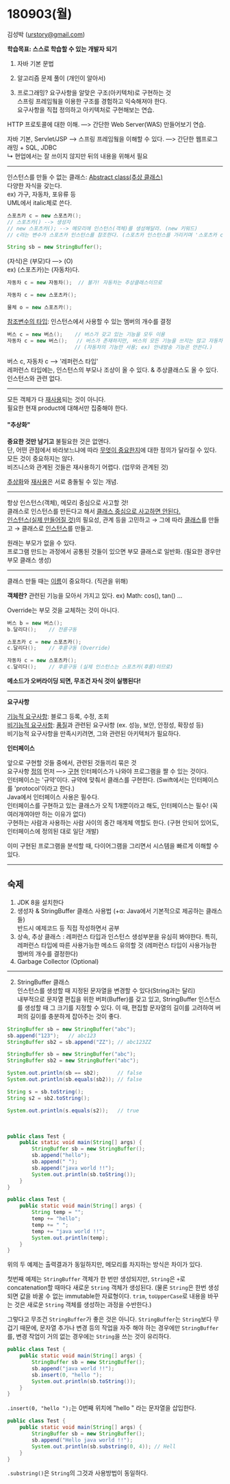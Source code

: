 # 180903(월)

김성박 (urstory@gmail.com)

**학습목표: 스스로 학습할 수 있는 개발자 되기**

1) 자바 기본 문법

2) 알고리즘 문제 풀이 (개인이 알아서)

3) 프로그래밍? 요구사항을 알맞은 구조(아키텍처)로 구현하는 것  
스프링 프레임웤을 이용한 구조를 경험하고 익숙해져야 한다.  
요구사항을 직접 정의하고 아키텍처로 구현해보는 연습.

HTTP 프로토콜에 대한 이해. —> 간단한 Web Server(WAS) 만들어보기 연습.

자바 기본, Servlet/JSP —> 스프링 프레임웤을 이해할 수 있다. —> 간단한 웹프로그래밍 + SQL, JDBC  
↳ 현업에서는 잘 쓰이지 않지만 뒤의 내용을 위해서 필요

----



인스턴스를 만들 수 없는 클래스: <u>Abstract class(추상 클래스)</u>   
다양한 자식을 갖는다.  
ex) 가구, 자동차, 포유류 등  
UML에서 italic체로 쓴다.

```java
스포츠카 c = new 스포츠카();
// 스포츠카() --> 생성자
// new 스포츠카(); --> 메모리에 인스턴스(객체)를 생성해달라. (new 키워드)
// c라는 변수가 스포츠카 인스턴스를 참조한다.	(스포츠카 인스턴스를 가리키며 '스포츠카 c'라고 부르겠다!)

String sb = new StringBuffer();
```

(자식)은 (부모)다 —> (O)  
ex) (스포츠카)는 (자동차)다.



```java
자동차 c = new 자동차();	// 불가! 자동차는 추상클래스이므로

자동차 c = new 스포츠카();

물체 o = new 스포츠카();
```



<u>참조변수의 타입</u>: 인스턴스에서 사용할 수 있는 멤버의 개수를 결정

```java
버스 c = new 버스();	// 버스가 갖고 있는 기능을 모두 이용
자동차 c = new 버스();	// 버스가 존재하지만, 버스의 모든 기능을 쓰지는 않고 자동차로서만 사용
					  // (자동차의 기능만 사용; ex) 안내방송 기능은 안쓴다.)
```

버스 c, 자동차 c --> '레퍼런스 타입'  
레퍼런스 타입에는, 인스턴스의 부모나 조상이 올 수 있다. & 추상클래스도 올 수 있다.  
인스턴스와 관련 없다.  

---



모든 객체가 다 <u>재사용</u>되는 것이 아니다.  
필요한 현재 product에 대해서만 집중해야 한다.


#### "추상화"
**중요한 것만 남기고** 불필요한 것은 없앤다.  
단, 어떤 관점에서 바라보느냐에 따라 <u>무엇이 중요한지</u>에 대한 정의가 달라질 수 있다. 모든 것이 중요하지는 않다.  
비즈니스와 관계된 것들은 재사용하기 어렵다. (업무와 관계된 것)

<u>추상화</u>와 <u>재사용</u>은 서로 충돌될 수 있는 개념.

---



항상 인스턴스(객체), 메모리 중심으로 사고할 것!  
클래스로 인스턴스를 만든다고 해서 <u>클래스 중심으로 사고하면 안된다.</u>  
<u>인스턴스(실제 만들어질 것)</u>의 필요성, 관계 등을 고민하고 → 그에 따라 <u>클래스</u>를 만들고 → 클래스로 <u>인스턴스</u>를 만들고.



원래는 부모가 없을 수 있다.  
프로그램 만드는 과정에서 공통된 것들이 있으면 부모 클래스로 일반화. (필요한 경우만 부모 클래스 생성)

---



클래스 만들 때는 <u>이름</u>이 중요하다. (직관을 위해)

**객체란?** 관련된 기능을 모아서 가지고 있다.
ex) Math: cos(), tan() ...

Override는 부모 것을 교체하는 것이 아니다.

```java
버스 b = new 버스();
b.달리다();	// 전륜구동

스포츠카 c = new 스포츠카();
c.달리다();	// 후륜구동 (Override)

자동차 c = new 스포츠카();
c.달리다(); 	// 후륜구동 (실제 인스턴스는 스포츠카(후륜)이므로)
```

**메소드가 오버라이딩 되면, 무조건 자식 것이 실행된다!**

---



**요구사항**

<u>기능적 요구사항</u>: 블로그 등록, 수정, 조회  
<u>비기능적 요구사항</u>: <u>품질</u>과 관련된 요구사항 (ex. 성능, 보안, 안정성, 확장성 등)  
​				비기능적 요구사항을 만족시키려면, 그와 관련된 아키텍처가 필요하다.

**인터페이스**

앞으로 구현할 것들 중에서, 관련된 것들끼리 묶은 것  
요구사항 <u>정의</u> 먼저 —> <u>구현</u>
인터페이스가 나와야 프로그램을 짤 수 있는 것이다.  
인터페이스는 '규약'이다. 규약에 맞춰서 클래스를 구현한다. (Swift에서는 인터페이스를 'protocol'이라고 한다.)  
Java에서 인터페이스 사용은 필수다.  
인터페이스를 구현하고 있는 클래스가 오직 1개뿐이라고 해도, 인터페이스는 필수! (꼭 여러개여야만 하는 이유가 없다)  
구현하는 사람과 사용하는 사람 사이의 중간 매개체 역할도 한다. (구현 안되어 있어도, 인터페이스에 정의된 대로 일단 개발)



이미 구현된 프로그램을 분석할 때, 다이어그램을 그리면서 시스템을 빠르게 이해할 수 있다.



---

## 숙제

1. JDK 8을 설치한다
2. 생성자 & StringBuffer 클래스 사용법 (+α: Java에서 기본적으로 제공하는 클래스들)  
   반드시 예제코드 등 직접 작성하면서 공부
3. 상속, 추상 클래스
   : 레퍼런스 타입과 인스턴스 생성부분을 유심히 봐야한다. 특히, 레퍼런스 타입에 따른 사용가능한 메소드 유의할 것 (레퍼런스 타입이 사용가능한 멤버의 개수를 결정한다)
4. Garbage Collector (Optional)

---

2. StringBuffer 클래스  
   인스턴스를 생성할 때 지정된 문자열을 변경할 수 있다(String과는 달리)  
   내부적으로 문자열 편집을 위한 버퍼(Buffer)를 갖고 있고, StringBuffer 인스턴스를 생성할 때 그 크기를 지정할 수 있다. 이 때, 편집할 문자열의 길이를 고려하여 버퍼의 길이를 충분하게 잡아주는 것이 좋다.

```java
StringBuffer sb = new StringBuffer("abc");
sb.append("123");	// abc123
StringBuffer sb2 = sb.append("ZZ");	// abc123ZZ
```

```java
StringBuffer sb = new StringBuffer("abc");
StringBuffer sb2 = new StringBuffer("abc");

System.out.println(sb == sb2);		// false
System.out.println(sb.equals(sb2));	// false
```

```java
String s = sb.toString();
String s2 = sb2.toString();

System.out.println(s.equals(s2));	// true
```

<br>

```java
public class Test {
    public static void main(String[] args) {
        StringBuffer sb = new StringBuffer();
        sb.append("hello");
        sb.append(" ");
        sb.append("java world !!");
        System.out.println(sb.toString());
    }
}
```

```java
public class Test {
    public static void main(String[] args) {
        String temp = "";
        temp += "hello";
        temp += " ";
        temp += "java world !!";
        System.out.println(temp);
    }
}
```

위의 두 예제는 출력결과가 동일하지만, 메모리를 차지하는 방식은 차이가 있다.

첫번째 예제는 `StringBuffer` 객체가 한 번만 생성되지만, `String`은 `+`로 concatenation할 때마다 새로운 `String` 객체가 생성된다. (물론 `String`은 한번 생성되면 값을 바꿀 수 없는 immutable한 자료형이다. `trim`, `toUpperCase`로 내용을 바꾸는 것은 새로운 `String` 객체를 생성하는 과정을 수반한다.)

그렇다고 무조건 `StringBuffer`가 좋은 것은 아니다. `StringBuffer`는 `String`보다 무겁기 때문에, 문자열 추가나 변경 등의 작업을 자주 해야 하는 경우에만 `StringBuffer`를, 변경 작업이 거의 없는 경우에는 `String`을 쓰는 것이 유리하다.

```java
public class Test {
    public static void main(String[] args) {
        StringBuffer sb = new StringBuffer();
        sb.append("java world !!");
        sb.insert(0, "hello ");
        System.out.println(sb.toString());
    }
}
```

`.insert(0, "hello ");`는 0번째 위치에 "hello " 라는 문자열을 삽입한다.

```java
public class Test {
    public static void main(String[] args) {
        StringBuffer sb = new StringBuffer();
        sb.append("Hello java world !!");
        System.out.println(sb.substring(0, 4));	// Hell
    }
}
```

`.substring()`은 `String`의 그것과 사용방법이 동일하다.